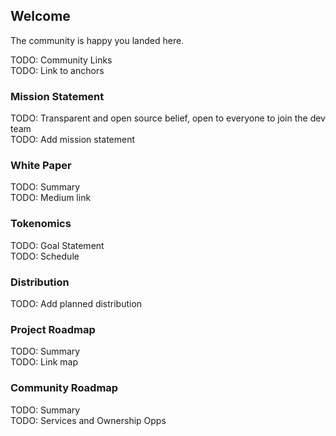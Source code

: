 ## Welcome
The community is happy you landed here. 

TODO: Community Links  
TODO: Link to anchors

### Mission Statement

TODO: Transparent and open source belief, open to everyone to join the dev team  
TODO: Add mission statement

### White Paper

TODO: Summary  
TODO: Medium link

### Tokenomics

TODO: Goal Statement  
TODO: Schedule

### Distribution

TODO: Add planned distribution

### Project Roadmap

TODO: Summary  
TODO: Link map

### Community Roadmap

TODO: Summary  
TODO: Services and Ownership Opps
